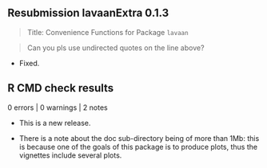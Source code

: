 ## Resubmission lavaanExtra 0.1.3

> Title: Convenience Functions for Package `lavaan`

> Can you pls use undirected quotes on the line above?

* Fixed.

## R CMD check results

0 errors | 0 warnings | 2 notes

* This is a new release.

* There is a note about the doc sub-directory being of more than 1Mb: this is because one of the goals of this package is to produce plots, thus the vignettes include several plots.
